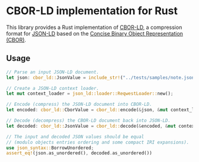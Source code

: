 # CBOR-LD implementation for Rust

<!-- cargo-rdme start -->

This library provides a Rust implementation of [CBOR-LD], a compression
format for [JSON-LD] based on the [Concise Binary Object Representation
(CBOR)][CBOR].

[CBOR-LD]: <https://json-ld.github.io/cbor-ld-spec/>
[JSON-LD]: <https://www.w3.org/TR/json-ld/>
[CBOR]: <https://www.rfc-editor.org/rfc/rfc8949.html>

## Usage

```rust
// Parse an input JSON-LD document.
let json: cbor_ld::JsonValue = include_str!("../tests/samples/note.jsonld").parse().unwrap();

// Create a JSON-LD context loader.
let mut context_loader = json_ld::loader::ReqwestLoader::new();

// Encode (compress) the JSON-LD document into CBOR-LD.
let encoded: cbor_ld::CborValue = cbor_ld::encode(&json, &mut context_loader).await.unwrap();

// Decode (decompress) the CBOR-LD document back into JSON-LD.
let decoded: cbor_ld::JsonValue = cbor_ld::decode(&encoded, &mut context_loader).await.unwrap();

// The input and decoded JSON values should be equal
// (modulo objects entries ordering and some compact IRI expansions).
use json_syntax::BorrowUnordered;
assert_eq!(json.as_unordered(), decoded.as_unordered())
```

<!-- cargo-rdme end -->
